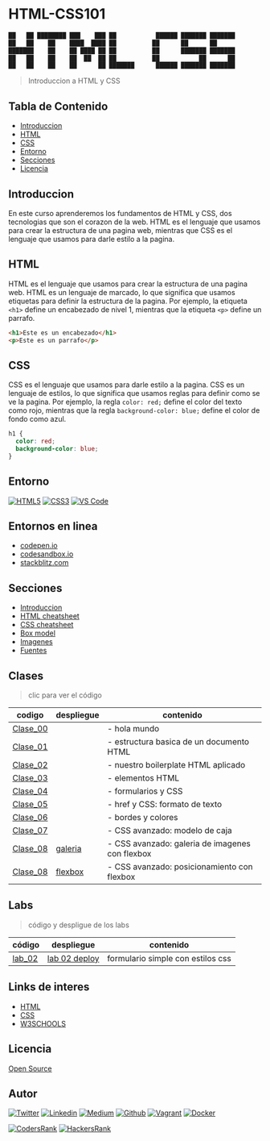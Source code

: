 # HTML-CSS101

```html
██   ██ ████████ ███    ███ ██           ██████ ███████ ███████ 
██   ██    ██    ████  ████ ██          ██      ██      ██      
███████    ██    ██ ████ ██ ██          ██      ███████ ███████ 
██   ██    ██    ██  ██  ██ ██          ██           ██      ██ 
██   ██    ██    ██      ██ ███████      ██████ ███████ ███████ 
```

> Introduccion a HTML y CSS

## Tabla de Contenido

- [Introduccion](#introduccion)
- [HTML](#html)
- [CSS](#css)
- [Entorno](#entorno)
- [Secciones](#secciones)
- [Licencia](#licencia)

## Introduccion

En este curso aprenderemos los fundamentos de HTML y CSS, dos tecnologias que son el corazon de la web. HTML es el lenguaje que usamos para crear la estructura de una pagina web, mientras que CSS es el lenguaje que usamos para darle estilo a la pagina.

## HTML

HTML es el lenguaje que usamos para crear la estructura de una pagina web. HTML es un lenguaje de marcado, lo que significa que usamos etiquetas para definir la estructura de la pagina. Por ejemplo, la etiqueta `<h1>` define un encabezado de nivel 1, mientras que la etiqueta `<p>` define un parrafo.

```html
<h1>Este es un encabezado</h1>
<p>Este es un parrafo</p>
```

## CSS

CSS es el lenguaje que usamos para darle estilo a la pagina. CSS es un lenguaje de estilos, lo que significa que usamos reglas para definir como se ve la pagina. Por ejemplo, la regla `color: red;` define el color del texto como rojo, mientras que la regla `background-color: blue;` define el color de fondo como azul.

```css
h1 {
  color: red;
  background-color: blue;
}
```

## Entorno

[![HTML5](https://img.shields.io/static/v1?label=&message=HTML5&color=E34F26&logo=HTML5&logoColor=E34F26&labelColor=2F333A)](https://developer.mozilla.org/en-US/docs/Web/Guide/HTML/HTML5)<!--HTML5-->
[![CSS3](https://img.shields.io/static/v1?label=&message=CSS3&color=0071B5&logo=CSS3&logoColor=1572B6&labelColor=2F333A)](https://developer.mozilla.org/en-US/docs/Web/CSS)<!-- CSS3 -->
[![VS Code](https://img.shields.io/static/v1?label=&message=Visual%20Studio%20Code&color=007ACC&logo=Visual%20Studio%20Code&logoColor=007ACC&labelColor=2F333A)](https://code.visualstudio.com/)<!-- vs code -->

## Entornos en linea

- [codepen.io](https://codepen.io)
- [codesandbox.io](https://codesandbox.io)
- [stackblitz.com](https://stackblitz.com)

## Secciones

- [Introduccion](./course/01-intro_es.md)
- [HTML cheatsheet](./course/02-HTML_CS_es.md)
- [CSS cheatsheet](./course/03-CSS_es.md)
- [Box model](./course/05-box_model_es.md)
- [Imagenes](./course/img_es.md)
- [Fuentes](./course/fonts_es.md)

## Clases

> clic para ver el código

| codigo | despliegue | contenido |
|--------|------------------------------------|---------------|
| [Clase_00](./course/clase_00/) | | - hola mundo |
| [Clase_01](./course/clase_01/) | | - estructura basica de un documento HTML |
| [Clase_02](./course/clase_02/) | | - nuestro boilerplate HTML aplicado |
| [Clase_03](./course/clase_03/) | | - elementos HTML |
| [Clase_04](./course/clase_04/) | | - formularios y CSS |
| [Clase_05](./course/clase_05/) | | - href y CSS: formato de texto |
| [Clase_06](./course/clase_06/) | | - bordes y colores |
| [Clase_07](./course/clase_07/) | | - CSS avanzado: modelo de caja |
| [Clase_08](./course/clase_08/consolas/) |[galeria](https://ralexrivero.github.io/HTML-CSS-Course/course/clase_08/consolas/) | - CSS avanzado: galeria de imagenes con flexbox |
| [Clase_08](./course/clase_08/flexbox/) |[flexbox](https://ralexrivero.github.io/HTML-CSS-Course/course/clase_08/flexbox/) | - CSS avanzado: posicionamiento con flexbox |

## Labs

> código y despligue de los labs

| código | despliegue | contenido |
|--------|------------------------------------|---------------|
| [lab_02](./course/lab/0x02-lab/) | [lab 02 deploy](https://ralexrivero.github.io/HTML-CSS-Course/course/lab/0x02-lab/) | formulario simple con estilos css |

## Links de interes

- [HTML](https://developer.mozilla.org/es/docs/Web/HTML)
- [CSS](https://developer.mozilla.org/es/docs/Web/CSS)
- [W3SCHOOLS](https://www.w3schools.com/)

## Licencia

[Open Source](https://opensource.org/licenses/MIT)

## Autor

[![Twitter](https://img.shields.io/twitter/follow/ralex_uy?style=social)](https://twitter.com/ralex_uy) <!-- twitter -->
[![Linkedin](https://img.shields.io/badge/LinkedIn-+28K-blue?style=social&logo=linkedin)](https://www.linkedin.com/in/ronald-rivero/) <!-- linkedin -->
[![Medium](https://img.shields.io/static/v1?label=&message=Medium&color=000000&logo=Medium&logoColor=000000&labelColor=888888)](https://medium.com/@ralexrivero)<!-- medium -->
[![Github](https://img.shields.io/github/followers/ralexrivero?style=social)](https://github.com/ralexrivero/) <!-- github -->
[![Vagrant](https://img.shields.io/static/v1?label=&message=Vagrant%20Profile&color=1868F2&logo=vagrant&labelColor=2F333A)](https://app.vagrantup.com/ralexrivero) <!-- vagrant -->
[![Docker](https://img.shields.io/static/v1?label=&message=Docker%20Profile&color=2496ED&logo=Docker&labelColor=2F333A)](https://hub.docker.com/u/ralexrivero) <!-- docker -->

[![CodersRank](https://img.shields.io/static/v1?label=&message=Coders%20Rank&color=67A4AC&logo=CodersRank&logoColor=67A4AC&labelColor=2F333A)](https://profile.codersrank.io/user/ralexrivero) <!-- codersrank -->
[![HackersRank](https://img.shields.io/static/v1?label=&message=Hacker%20Rank&color=00EA64&logo=HackerRank&logoColor=00EA64&labelColor=2F333A)](https://www.hackerrank.com/ralexrivero) <!-- hackerrank -->
<!-- Behance -->
<!-- website -->
